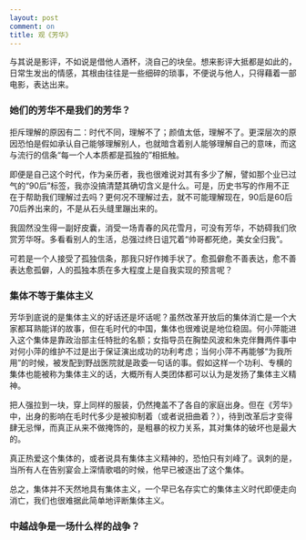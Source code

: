 ```yaml
---
layout: post
comment: on
title: 观《芳华》
---
```


与其说是影评，不如说是借他人酒杯，浇自己的块垒。想来影评大抵都是如此的，日常生发出的情感，其根由往往是一些细碎的琐事，不便说与他人，只得藉着一部电影，表达出来。

<!--excerpt-->

### 她们的芳华不是我们的芳华？

拒斥理解的原因有二：时代不同，理解不了；颜值太低，理解不了。更深层次的原因恐怕是假如承认自己能够理解别人，也就暗含着别人能够理解自己的意味，而这与流行的信条“每一个人本质都是孤独的”相抵触。

即便是自己这个时代，作为亲历者，我也很难说对其有多少了解，譬如那个业已过气的“90后”标签，我亦没搞清楚其确切含义是什么。可是，历史书写的作用不正在于帮助我们理解过去吗？更何况不理解过去，就不可能理解现在，90后是60后70后养出来的，不是从石头缝里蹦出来的。

我固然没生得一副好皮囊，消受一场青春的风花雪月，可没有芳华，不妨碍我们欣赏芳华呀。多看看别人的生活，总强过终日诅咒着“帅哥都死绝，美女全归我”。

可若是一个人接受了孤独信条，那我只好作摊手状了。愈孤僻愈不善表达，愈不善表达愈孤僻，人的孤独本质在多大程度上是自我实现的预言呢？

### 集体不等于集体主义

芳华到底说的是集体主义的好话还是坏话呢？虽然改革开放后的集体消亡是一个大家都耳熟能详的故事，但在毛时代的中国，集体也很难说是地位稳固。何小萍能进入这个集体是靠政治部主任特批的名额；女指导员在胸垫风波和朱克伴舞两件事中对何小萍的维护不过是出于保证演出成功的功利考虑；当何小萍不再能够“为我所用”的时候，被发配到野战医院就是政委一句话的事。假如这样一个功利、专横的集体也能被称为集体主义的话，大概所有人类团体都可以认为是发扬了集体主义精神。

把人强拉到一块，穿上同样的服装，仍然掩盖不了各自的家庭出身。但在《芳华》中，出身的影响在毛时代多少是被抑制着（或者说扭曲着？），待到改革后才变得肆无忌惮，而真正从来不做掩饰的，是粗暴的权力关系，其对集体的破坏也是最大的。

真正热爱这个集体的，或者说具有集体主义精神的，恐怕只有刘峰了。讽刺的是，当所有人在告别宴会上深情歌唱的时候，他早已被逐出了这个集体。

总之，集体并不天然地具有集体主义，一个早已名存实亡的集体主义时代即便走向消亡，我们也很难据此简单地评断集体主义。

### 中越战争是一场什么样的战争？



